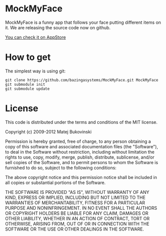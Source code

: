 MockMyFace
==========
MockMyFace is a funny app that follows your face putting different items on it. We are releasing the source code now on github.

[You can check it on AppStore](http://itunes.apple.com/us/app/mockmyface/id486411359?mt=8)

How to get
==========

The simplest way is using git:
    
    git clone https://github.com/bazingasystems/MockMyFace.git MockMyFace
    git submodule init
    git submodule update

License
=======

This code is distributed under the terms and conditions of the MIT license. 

Copyright (c) 2009-2012 Matej Bukovinski

Permission is hereby granted, free of charge, to any person obtaining a copy of this software and associated documentation files (the "Software"), to deal in the Software without restriction, including without limitation the rights to use, copy, modify, merge, publish, distribute, sublicense, and/or sell copies of the Software, and to permit persons to whom the Software is furnished to do so, subject to the following conditions:

The above copyright notice and this permission notice shall be included in all copies or substantial portions of the Software.

THE SOFTWARE IS PROVIDED "AS IS", WITHOUT WARRANTY OF ANY KIND, EXPRESS OR IMPLIED, INCLUDING BUT NOT LIMITED TO THE WARRANTIES OF MERCHANTABILITY, FITNESS FOR A PARTICULAR PURPOSE AND NONINFRINGEMENT. IN NO EVENT SHALL THE AUTHORS OR COPYRIGHT HOLDERS BE LIABLE FOR ANY CLAIM, DAMAGES OR OTHER LIABILITY, WHETHER IN AN ACTION OF CONTRACT, TORT OR OTHERWISE, ARISING FROM, OUT OF OR IN CONNECTION WITH THE SOFTWARE OR THE USE OR OTHER DEALINGS IN THE SOFTWARE.
